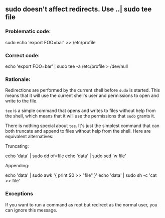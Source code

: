 ## sudo doesn't affect redirects. Use ..| sudo tee file

### Problematic code:

sudo echo 'export FOO=bar' >> /etc/profile

### Correct code:

echo 'export FOO=bar' | sudo tee -a /etc/profile > /dev/null

### Rationale:

Redirections are performed by the current shell before `sudo` is started. This means that it will use the current shell's user and permissions to open and write to the file.

`tee` is a simple command that opens and writes to files without help from the shell, which means that it will use the permissions that `sudo` grants it.

There is nothing special about `tee`. It's just the simplest command that can both truncate and append to files without help from the shell. Here are equivalent alternatives:

Truncating:

echo 'data' | sudo dd of=file
echo 'data' | sudo sed 'w file'

Appending: 

echo 'data' | sudo awk '{ print $0 >> "file" }'
echo 'data' | sudo sh -c 'cat >> file'


### Exceptions

If you want to run a command as root but redirect as the normal user, you can ignore this message.
